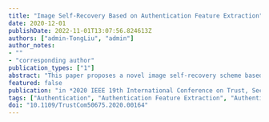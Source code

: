 ```yaml
---
title: "Image Self-Recovery Based on Authentication Feature Extraction"
date: 2020-12-01
publishDate: 2022-11-01T13:07:56.824613Z
authors: ["admin-TongLiu", "admin"]
author_notes:
- ""
- "corresponding author"
publication_types: ["1"]
abstract: "This paper proposes a novel image self-recovery scheme based on authentication feature extraction. The Authentication Feature Extraction method is proposed to calculate the authentication information. The Set Partitioning in Hierarchical Trees encoding algorithm is employed to calculate the recovery information. Moreover, in order to retrieve the damaged information caused by tampering, we propose to map each block into another position and generate the mapped-recovery information accordingly. In this way, a double assurance of recovery information can be provided. Experimental results show the superior performance of the proposed scheme in terms of image self-recovery. Comparison with the state-of-the-art works demonstrate that the proposed scheme shows efficiency in strong capability for image recovery, and effectiveness of attack resistance."
featured: false
publication: "in *2020 IEEE 19th International Conference on Trust, Security and Privacy in Computing and Communications (TrustCom)*"
tags: ["Authentication", "Authentication Feature Extraction", "Authentication Information", "Encoding", "Feature extraction", "Image Self-Recovery", "Partitioning algorithms", "Privacy", "Recovery Information", "Resistance", "Set Partitioning in Hierarchical Trees", "Watermarking"]
doi: "10.1109/TrustCom50675.2020.00164"
---
```


